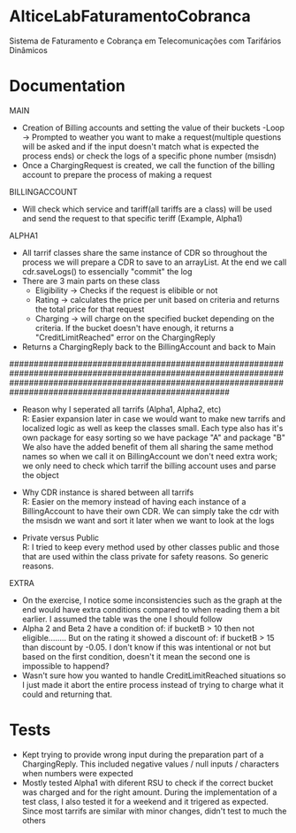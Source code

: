 # AlticeLabFaturamentoCobranca
Sistema de Faturamento e Cobrança em Telecomunicações com Tarifários Dinâmicos

# Documentation
MAIN
- Creation of Billing accounts and setting the value of their buckets
-Loop -> Prompted to weather you want to make a request(multiple questions will be asked and if the input doesn't match what is expected the process ends) or check the logs of a specific phone number (msisdn)
- Once a ChargingRequest is created, we call the function of the billing account to prepare the process of making a request

BILLINGACCOUNT
- Will check which service and tariff(all tariffs are a class) will be used and send the request to that specific teriff (Example, Alpha1)

ALPHA1
- All tarrif classes share the same instance of CDR so throughout the process we will prepare a CDR to save to an arrayList<CDR>. At the end we call cdr.saveLogs() to essencially "commit" the log
- There are 3 main parts on these class
  - Eligibility -> Checks if the request is elibible or not
  - Rating -> calculates the price per unit based on criteria and returns the total price for that request
  - Charging -> will charge on the specified bucket depending on the criteria. If the bucket doesn't have enough, it returns a "CreditLimitReached" error on the ChargingReply
- Returns a ChargingReply back to the BillingAccount and back to Main

#####################################################################################################################################################################################################################
- Reason why I seperated all tarrifs (Alpha1, Alpha2, etc)  
R: Easier expansion later in case we would want to make new tarrifs and localized logic as well as keep the classes small. Each type also has it's own package for easy sorting so we have package "A" and package "B"
We also have the added benefit of them all sharing the same method names so when we call it on BillingAccount we don't need extra work; we only need to check which tarrif the billing account uses and parse the object

- Why CDR instance is shared between all tarrifs  
 R: Easier on the memory instead of having each instance of a BillingAccount to have their own CDR. We can simply take the cdr with the msisdn we want and sort it later when we want to look at the logs

- Private versus Public  
R: I tried to keep every method used by other classes public and those that are used within the class private for safety reasons. So generic reasons.

EXTRA
- On the exercise, I notice some inconsistencies such as the graph at the end would have extra conditions compared to when reading them a bit earlier. I assumed the table was the one I should follow
- Alpha 2 and Beta 2 have a condition of: if bucketB > 10 then not eligible........ But on the rating it showed a discount of: if bucketB > 15 than discount by -0.05. I don't know if this was intentional or not but based on the first condition, doesn't it mean the second one is impossible to happend?
- Wasn't sure how you wanted to handle CreditLimitReached situations so I just made it abort the entire process instead of trying to charge what it could and returning that.

# Tests
- Kept trying to provide wrong input during the preparation part of a ChargingReply. This included negative values / null inputs / characters when numbers were expected
- Mostly tested Alpha1 with diferent RSU to check if the correct bucket was charged and for the right amount. During the implementation of a test class, I also tested it for a weekend and it trigered as expected. Since most tarrifs are similar with minor changes, didn't test to much the others

